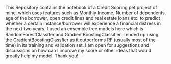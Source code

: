 This Repository contains the notebook of a Credit Scoring pet project of mine. which uses features such as Monthly Income, Number of dependents, age of the borrower, open credit lines and real estate loans etc. to predict whether a certain instance/borrower will experience a financial distress in the next two years.  I used an ensemble tree models here which is RandomForestClassifer and GradientBoostingClassifier. I ended up using the GradientBoostingClassfier as it outperforms RF (usually most of the time) in its training and validation set. I am open for suggestions and discussions on how can I improve my score or other ideas that would greatly help my model. Thank you!